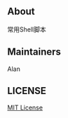 ## About
常用Shell脚本

## Maintainers
Alan

## LICENSE
[MIT License](https://github.com/joanbabyfet/shell/blob/master/LICENSE)